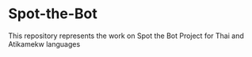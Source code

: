 # Spot-the-Bot
This repository represents the work on Spot the Bot Project for Thai and Atikamekw languages 

